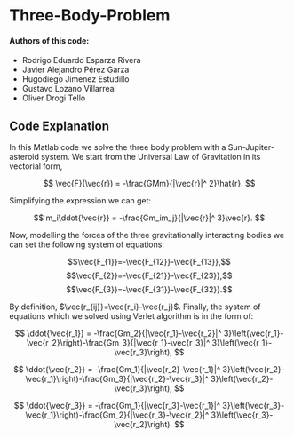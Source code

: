 # Three-Body-Problem

<h4>Authors of this code:</h4>

- Rodrigo Eduardo Esparza Rivera
- Javier Alejandro Pérez Garza
- Hugodiego Jimenez Estudillo
- Gustavo Lozano Villarreal
- Oliver Drogi Tello

## Code Explanation
In this Matlab code we solve the three body problem with a Sun-Jupiter-asteroid system. We start from the Universal Law of Gravitation in its vectorial form,

$$
\vec{F}(\vec{r})  = -\frac{GMm}{|\vec{r}|^ 2}\hat{r}.
$$

Simplifying the expression we can get:

$$
m_i\ddot{\vec{r}}  = -\frac{Gm_im_j}{|\vec{r}|^ 3}\vec{r}.
$$

Now, modelling the forces of the three gravitationally interacting bodies we can set the following system of equations:

$$\vec{F_{1}}=-\vec{F_{12}}-\vec{F_{13}},$$
$$\vec{F_{2}}=-\vec{F_{21}}-\vec{F_{23}},$$
$$\vec{F_{3}}=-\vec{F_{31}}-\vec{F_{32}}.$$

By definition, $\vec{r_{ij}}=\vec{r_i}-\vec{r_j}$. Finally, the system of equations which we solved using Verlet algorithm is in the form of:

$$
\ddot{\vec{r_1}}  = -\frac{Gm_2}{|\vec{r_1}-\vec{r_2}|^ 3}\left(\vec{r_1}-\vec{r_2}\right)-\frac{Gm_3}{|\vec{r_1}-\vec{r_3}|^ 3}\left(\vec{r_1}-\vec{r_3}\right),
$$

$$
\ddot{\vec{r_2}}  = -\frac{Gm_1}{|\vec{r_2}-\vec{r_1}|^ 3}\left(\vec{r_2}-\vec{r_1}\right)-\frac{Gm_3}{|\vec{r_2}-\vec{r_3}|^ 3}\left(\vec{r_2}-\vec{r_3}\right),
$$

$$
\ddot{\vec{r_3}}  = -\frac{Gm_1}{|\vec{r_3}-\vec{r_1}|^ 3}\left(\vec{r_3}-\vec{r_1}\right)-\frac{Gm_2}{|\vec{r_3}-\vec{r_2}|^ 3}\left(\vec{r_3}-\vec{r_2}\right).
$$

